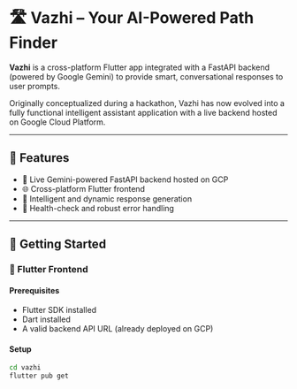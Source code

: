 # 🛣️ Vazhi – Your AI-Powered Path Finder

**Vazhi** is a cross-platform Flutter app integrated with a FastAPI backend (powered by Google Gemini) to provide smart, conversational responses to user prompts.  

Originally conceptualized during a hackathon, Vazhi has now evolved into a fully functional intelligent assistant application with a live backend hosted on Google Cloud Platform.

---

## 📱 Features

- 🔮 Live Gemini-powered FastAPI backend hosted on GCP
- 🌐 Cross-platform Flutter frontend
- 🧠 Intelligent and dynamic response generation
- 💬 Health-check and robust error handling

---

## 🚀 Getting Started

### 📱 Flutter Frontend

#### Prerequisites

- Flutter SDK installed
- Dart installed
- A valid backend API URL (already deployed on GCP)

#### Setup

```bash
cd vazhi
flutter pub get

